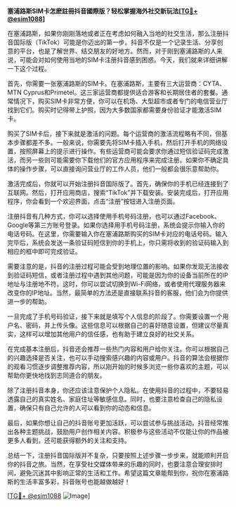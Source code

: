 **塞浦路斯SIM卡怎麽註冊抖音國際版？轻松掌握海外社交新玩法[[TG💪+ @esim1088](https://t.me/s/esim1088)]**

在塞浦路斯，如果你刚刚落地或者正在考虑如何融入当地的社交生活，那么注册抖音国际版（TikTok）可能是你迈出的第一步。抖音不仅是一个记录生活、分享创意的平台，也是了解世界、结交朋友的好地方。然而，对于刚到塞浦路斯的人来说，可能会对如何使用当地的SIM卡注册抖音感到困惑。今天，我们就来详细讲解一下这个过程。

首先，你需要一张塞浦路斯的SIM卡。在塞浦路斯，主要有三大运营商：CYTA、MTN Cyprus和Primetel。这三家运营商都提供适合游客和长期居住者的套餐。通常情况下，购买SIM卡非常方便，你可以在机场、大型超市或者专门的电信营业厅找到它们。购买时记得带上护照，因为大多数国家都需要身份验证才能激活SIM卡。

购买了SIM卡后，接下来就是激活的问题。每个运营商的激活流程略有不同，但基本步骤都差不多。一般来说，你需要先将SIM卡插入手机，然后打开手机的网络设置，按照屏幕上的提示进行操作。有些运营商可能会要求你通过短信验证码完成激活，而另一些则可能需要你下载他们的官方应用程序来完成注册。如果你不确定具体的操作步骤，可以直接询问营业厅的工作人员，他们一般都会很乐意帮助你。

激活完成后，你就可以开始注册抖音国际版了。首先，确保你的手机已经连接到了互联网。然后，打开应用商店，搜索“TikTok”并下载安装。安装完成后，打开应用程序，你会看到一个欢迎界面，点击“注册”按钮进入注册页面。

注册抖音有几种方式，你可以选择使用手机号码注册，也可以通过Facebook、Google等第三方账号登录。如果你选择用手机号码注册，系统会提示你输入你的电话号码。在这里，你需要输入你在塞浦路斯购买的SIM卡对应的电话号码。输入完毕后，系统会发送一条验证码短信到你的手机上，你只需将收到的验证码输入到相应的框中即可完成验证。

需要注意的是，抖音的注册过程可能会受到地理位置的影响。如果你发现无法接收到验证码短信，或者注册过程中遇到其他问题，可能是因为你的设备当前所在的IP地址与注册地不符。这时，你可以尝试切换到Wi-Fi网络，或者使用代理服务器来改变你的IP地址。当然，最简单的方法还是直接联系抖音的客服，他们会为你提供进一步的帮助。

一旦完成了手机号码验证，接下来就是填写个人信息的阶段了。你需要设置一个用户名、密码，并上传头像。这些信息可以根据自己的喜好随意设置，但建议尽量真实，这样可以增加其他用户的信任感，也有助于建立良好的社交关系。

在完成基本注册后，抖音还会推荐一些热门内容和用户给你关注。你可以根据自己的兴趣选择是否关注，也可以手动搜索感兴趣的内容或用户。抖音的算法会根据你的观看习惯逐步调整推荐内容，所以刚开始的时候多浏览一些你喜欢的主题，可以帮助你更快地找到志同道合的朋友。

除了注册抖音本身，你还应该注意保护个人隐私。在使用抖音的过程中，不要轻易透露自己的真实姓名、家庭住址等敏感信息。同时，也要注意检查自己的隐私设置，确保只有自己允许的人可以看到你的动态和信息。

最后，如果你想让自己的抖音账号更加活跃，可以尝试参与挑战活动。抖音经常推出各种主题挑战，鼓励用户创作相关内容。积极参与这些活动不仅能让你的作品被更多人看到，还可能获得额外的关注和支持。

总结一下，注册抖音国际版并不复杂，只要按照上述步骤一步步来，就能顺利开启你的抖音之旅。当然，在享受社交媒体带来的乐趣的同时，也要注意合理安排时间，避免沉迷其中影响正常的生活和工作。希望这篇文章能帮到你，祝你在塞浦路斯的生活丰富多彩，抖音账号也能越做越好！

[[TG💪+ @esim1088](https://t.me/s/esim1088) ![Image](https://i.postimg.cc/4NQfJmqS/Snipaste-2025-05-13-00-14-12.png)]